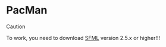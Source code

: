 # PacMan

> [!CAUTION]
> To work, you need to download [SFML](https://www.sfml-dev.org/download/sfml/2.5.0/) version 2.5.x or higher!!!

